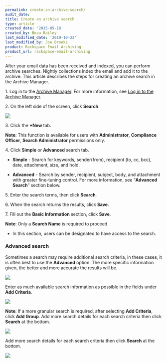 ```yaml
---
permalink: create-an-archive-search/
audit_date:
title: Create an archive search
type: article
created_date: '2015-05-18'
created_by: Beau Bailey
last_modified_date: '2019-10-22'
last_modified_by: Joe Brooks
product: Rackspace Email Archiving
product_url: rackspace-email-archiving
---
```


After your email data has been received and indexed, you can perform
archive searches. Nightly collections index the email and add it to the
archive. This article describes the steps for creating an archive search in the Archive Manager.

1\. Log in to the [Archive
    Manager](https://cp.rackspace.com/Login.aspx?ReturnUrl=%2f).
    For more information, see [Log in to the Archive
    Manager](/how-to/log-in-to-the-archive-manager).

2\. On the left side of the screen, click **Search**.

  <img src="{% asset_path rackspace-email-archiving/set-an-archiving-retention-policy/Create_an_archive_search(1).png %}" />

3\. Click the **+New** tab.

  **Note**: This function is available for users with **Administrator**, **Compliance Officer**, **Search Administrator** permissions only.

4\. Click **Simple** or **Advanced** search tab.

-   **Simple** - Search for keywords, sender(from), recipient (to, cc, bcc), date, attachment, size, and hold.

-   **Advanced** - Search by sender, recipient, subject, body, and attachment with greater fine-tuning control. For more information, see “**Advanced Search**” section below.

5\. Enter the search terms, then click **Search**.

6\. When the search returns the results, click **Save**.

7\. Fill out the **Basic Information** section, click **Save**.

  **Note**: Only a **Search Name** is required to proceed.

-   In this section, users can be designated to have access to the search.


### Advanced search ###

Sometimes a search may require additional search criteria, in these cases, it is often best to use the **Advanced** option. The more specific information given, the better and more accurate the results will be.

<img src="{% asset_path rackspace-email-archiving/set-an-archiving-retention-policy/Create_an_archive_search(2).png %}" />


Enter as much available search information as possible in the fields under **Add Criteria**.

<img src="{% asset_path rackspace-email-archiving/set-an-archiving-retention-policy/Create_an_archive_search(3).png %}" />


**Note**: If a more granular search is required, after selecting **Add Criteria**, click **Add Group**. Add more search details for each search criteria then click **Search** at the bottom.

<img src="{% asset_path rackspace-email-archiving/set-an-archiving-retention-policy/Create_an_archive_search(4).png %}" />

Add more search details for each search criteria then click **Search** at the bottom.

<img src="{% asset_path rackspace-email-archiving/set-an-archiving-retention-policy/Create_an_archive_search(5).png %}" />
